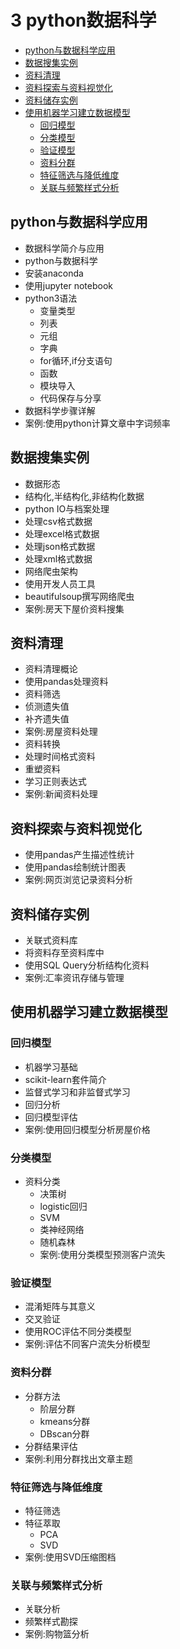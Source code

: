 # 3 python数据科学

+ [python与数据科学应用](#python与数据科学应用)
+ [数据搜集实例](#数据搜集实例)
+ [资料清理](#资料清理)
+ [资料探索与资料视觉化](#资料探索与资料视觉化)
+ [资料储存实例](#资料储存实例)
+ [使用机器学习建立数据模型](#使用机器学习建立数据模型)
  + [回归模型](#回归模型)
  + [分类模型](#分类模型)
  + [验证模型](#验证模型)
  + [资料分群](#资料分群)
  + [特征筛选与降低维度](#特征筛选与降低维度)
  + [关联与频繁样式分析](#关联与频繁样式分析)

## python与数据科学应用

- 数据科学简介与应用
- python与数据科学
- 安装anaconda
- 使用jupyter notebook
- python3语法
  - 变量类型
  - 列表
  - 元组
  - 字典
  - for循环,if分支语句
  - 函数
  - 模块导入
  - 代码保存与分享
- 数据科学步骤详解
- 案例:使用python计算文章中字词频率

## 数据搜集实例

- 数据形态
- 结构化,半结构化,非结构化数据
- python IO与档案处理
- 处理csv格式数据
- 处理excel格式数据
- 处理json格式数据
- 处理xml格式数据
- 网络爬虫架构
- 使用开发人员工具
- beautifulsoup撰写网络爬虫
- 案例:房天下屋价资料搜集

## 资料清理

- 资料清理概论
- 使用pandas处理资料
- 资料筛选
- 侦测遗失值
- 补齐遗失值
- 案例:房屋资料处理
- 资料转换
- 处理时间格式资料
- 重塑资料
- 学习正则表达式
- 案例:新闻资料处理

## 资料探索与资料视觉化

- 使用pandas产生描述性统计
- 使用pandas绘制统计图表
- 案例:网页浏览记录资料分析

## 资料储存实例

- 关联式资料库
- 将资料存至资料库中
- 使用SQL Query分析结构化资料
- 案例:汇率资讯存储与管理

## 使用机器学习建立数据模型

### 回归模型

- 机器学习基础
- scikit-learn套件简介
- 监督式学习和非监督式学习
- 回归分析
- 回归模型评估
- 案例:使用回归模型分析房屋价格

### 分类模型

- 资料分类
  - 决策树
  - logistic回归
  - SVM
  - 类神经网络
  - 随机森林
  - 案例:使用分类模型预测客户流失

### 验证模型

- 混淆矩阵与其意义
- 交叉验证
- 使用ROC评估不同分类模型
- 案例:评估不同客户流失分析模型

### 资料分群

- 分群方法
  - 阶层分群
  - kmeans分群
  - DBscan分群
- 分群结果评估
- 案例:利用分群找出文章主题

### 特征筛选与降低维度

- 特征筛选
- 特征萃取
  - PCA
  - SVD
- 案例:使用SVD压缩图档

### 关联与频繁样式分析
- 关联分析
- 频繁样式勘探
- 案例:购物篮分析